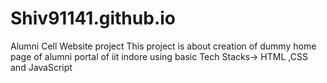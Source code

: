 # Shiv91141.github.io
Alumni Cell Website project 
This project is about creation of dummy home page of alumni portal of iit indore using basic Tech Stacks-> HTML ,CSS and JavaScript
